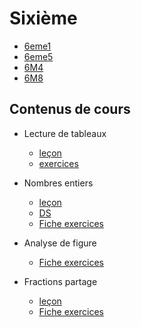 # Sixième

- [6eme1](./6eme1.md)
- [6eme5](./6eme5.md)
- [6M4](./6M4.md)
- [6M8](./6M8.md)

## Contenus de cours 

- Lecture de tableaux
	- [leçon](./6eme/601_lecture-tableaux_cours.pdf)
	- [exercices](./6eme/601_lecture-tableaux_exercices.pdf)
	
	
- Nombres entiers
    - [leçon](./6eme/602_entiers_cours.pdf)
    - [DS](./6eme/6001_entiers_ds.pdf)
    - [Fiche exercices](./6eme/602_entiers_exercices.pdf)

- Analyse de figure
	- [Fiche exercices](./6eme/604_analyse-fig_exercices.pdf)
	
- Fractions partage
	- [leçon](./6eme/605_partage_cours.pdf)
	- [Fiche exercices](./6eme/605_partage_exercices.pdf)
